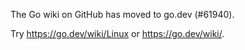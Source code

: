 The Go wiki on GitHub has moved to go.dev (#61940).

Try <https://go.dev/wiki/Linux> or <https://go.dev/wiki/>.

